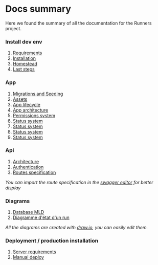 # Docs summary

Here we found the summary of all the documentation for the Runners project.

### Install dev env

1. [Requirements](install/1_requirements.md)
2. [Installation](install/2_install.md)
3. [Homestead](install/3_homestead.md)
4. [Last steps](install/4_getready.md)

### App

1. [Migrations and Seeding](app/1_migrationAndSeeding.md)
2. [Assets](app/2_assets.md)
3. [App lifecycle](app/3_architecture.md)
4. [App architecture](app/4_permissions.md)
5. [Permissions system](app/5_status.md)
6. [Status system](app/6_searchInput.md)
7. [Status system](app/6_filterSystem.md)
8. [Status system](app/6_logsystem.md)
9. [Status system](app/6_notifications.md)

### Api

1. [Architecture](api/1_arch.md)
2. [Authentication](api/4_authentication.md)
3. [Routes specification](api/swagger.yml)

*You can import the route specification in the [swagger editor](https://editor.swagger.io/) for better display*

### Diagrams

1. [Database MLD](diagrams/databaseMLD.pdf)
2. [Diagramme d'état d'un run](diagrams/RunStates.pdf)

*All the diagrams are created with [draw.io](draw.io), you can easily edit them.*

### Deployment / production installation

1. [Server requirements](deploy/1_requirements.md)
2. [Manual deploy](deploy/2_optimization.md)